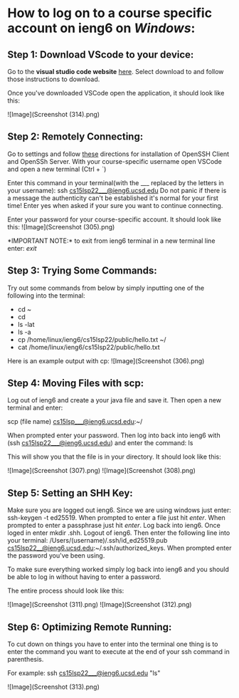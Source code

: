 # How to log on to a course specific account on ieng6 on *Windows*:


**Step 1: Download VScode to your device:**
---
Go to the **visual studio code website** [here](https://code.visualstudio.com/). 
Select download to and follow those instructions to download.
                                               
Once you've downloaded VSCode open the application, it should look like this: 

![Image](Screenshot (314).png)                                                

**Step 2: Remotely Connecting:**
---
Go to settings and follow [these](https://docs.microsoft.com/en-us/windows-server/administration/openssh/openssh_install_firstuse) directions for installation of OpenSSH Client and OpenSSh Server. 
With your course-specific username open VSCode and open a new terminal (Ctrl + `)
                                  
Enter this command in your terminal(with the ___ replaced by the letters in your username): ssh cs15lsp22___@ieng6.ucsd.edu
Do not panic if there is a message the authenticity can't be established it's normal for your first time! Enter yes when asked if your sure you want to continue connecting.

Enter your password for your course-specific account. It should look like this: 
![Image](Screenshot (305).png)
                                  
\*IMPORTANT NOTE:* to exit from ieng6 terminal in a new terminal line enter: *exit*                                  
                                  
**Step 3: Trying Some Commands:**
---
Try out some commands from below by simply inputting one of the following into the terminal:

* cd ~
* cd
* ls -lat
* ls -a
* cp /home/linux/ieng6/cs15lsp22/public/hello.txt ~/
* cat /home/linux/ieng6/cs15lsp22/public/hello.txt

Here is an example output with cp:
![Image](Screenshot (306).png) 
                                 
**Step 4: Moving Files with scp:**
---
Log out of ieng6 and create a your java file and save it. Then open a new terminal and enter: 

scp (file name) cs15lsp___@ieng6.ucsd.edu:~/

When prompted enter your password. Then log into back into ieng6 with (ssh cs15lsp22___@ieng6.ucsd.edu) and enter the command: ls

This will show you that the file is in your directory. It should look like this:

![Image](Screenshot (307).png)
![Image](Screenshot (308).png)
                                  
**Step 5: Setting an SHH Key:**   
---
Make sure you are logged out ieng6. Since we are using windows just enter: ssh-keygen -t ed25519. When prompted to enter a file just hit *enter*. When prompted to enter a passphrase just hit *enter*.
Log back into ieng6. Once loged in enter mkdir .shh. Logout of ieng6. Then enter the following line into your terminal: /Users/(username)/.ssh/id_ed25519.pub cs15lsp22__@ieng6.ucsd.edu:~/.ssh/authorized_keys. When prompted enter the password you've been using.
                                  
To make sure everything worked simply log back into ieng6 and you should be able to log in without having to enter a password.
                                  
The entire process should look like this:

![Image](Screenshot (311).png)
![Image](Screenshot (312).png)
                                  
**Step 6: Optimizing Remote Running:**
---
To cut down on things you have to enter into the terminal one thing is to enter the command you want to execute at the end of your ssh command in parenthesis.
                                  
For example: 
ssh cs15lsp22___@ieng6.ucsd.edu "ls"

![Image](Screenshot (313).png)
                                  
                                  


                                              
